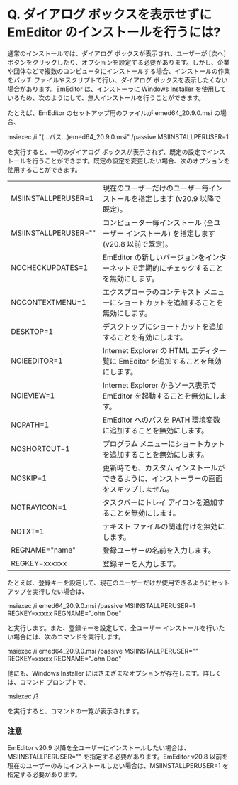 # Q. ダイアログ ボックスを表示せずに EmEditor のインストールを行うには?

通常のインストールでは、ダイアログ ボックスが表示され、ユーザーが \[次へ\] ボタンをクリックしたり、オプションを設定する必要があります。しかし、企業や団体などで複数のコンピュータにインストールする場合、インストールの作業をバッチ ファイルやスクリプトで行い、ダイアログ ボックスを表示したくない場合があります。EmEditor は、インストーラに Windows Installer を使用しているため、次のようにして、無人インストールを行うことができます。

たとえば、EmEditor のセットアップ用のファイルが emed64\_20.9.0.msi の場合、

msiexec /i "(...パス...)emed64\_20.9.0.msi" /passive MSIINSTALLPERUSER=1

を実行すると、一切のダイアログ ボックスが表示されず、既定の設定でインストールを行うことができます。既定の設定を変更したい場合、次のオプションを使用することができます。

|     |     |
| --- | --- |
| MSIINSTALLPERUSER=1 | 現在のユーザーだけのユーザー毎インストールを指定します (v20.9 以降で既定)。 |
| MSIINSTALLPERUSER="" | コンピューター毎インストール (全ユーザー インストール) を指定します (v20.8 以前で既定)。 |
| NOCHECKUPDATES=1 | EmEditor の新しいバージョンをインターネットで定期的にチェックすることを無効にします。 |
| NOCONTEXTMENU=1 | エクスプローラのコンテキスト メニューにショートカットを追加することを無効にします。 |
| DESKTOP=1 | デスクトップにショートカットを追加することを有効にします。 |
| NOIEEDITOR=1 | Internet Explorer の HTML エディタ一覧に EmEditor を追加することを無効にします。 |
| NOIEVIEW=1 | Internet Explorer からソース表示で EmEditor を起動することを無効にします。 |
| NOPATH=1 | EmEditor へのパスを PATH 環境変数に追加することを無効にします。 |
| NOSHORTCUT=1 | プログラム メニューにショートカットを追加することを無効にします。 |
| NOSKIP=1 | 更新時でも、カスタム インストールができるように、インストーラーの画面をスキップしません。 |
| NOTRAYICON=1 | タスクバーにトレイ アイコンを追加することを無効にします。 |
| NOTXT=1 | テキスト ファイルの関連付けを無効にします。 |
| REGNAME="name" | 登録ユーザーの名前を入力します。 |
| REGKEY=xxxxxx | 登録キーを入力します。 |

たとえば、登録キーを設定して、現在のユーザーだけが使用できるようにセットアップを実行したい場合は、

msiexec /i emed64\_20.9.0.msi /passive MSIINSTALLPERUSER=1 REGKEY=xxxxx REGNAME="John Doe"

と実行します。また、登録キーを設定して、全ユーザー インストールを行いたい場合には、次のコマンドを実行します。

msiexec /i emed64\_20.9.0.msi /passive MSIINSTALLPERUSER="" REGKEY=xxxxx REGNAME="John Doe"

他にも、Windows Installer にはさまざまなオプションが存在します。詳しくは、コマンド プロンプトで、

msiexec /?

を実行すると、コマンドの一覧が表示されます。

### 注意

EmEditor v20.9 以降を全ユーザーにインストールしたい場合は、MSIINSTALLPERUSER="" を指定する必要があります。EmEditor v20.8 以前を現在のユーザーのみにインストールしたい場合は、MSIINSTALLPERUSER=1 を指定する必要があります。
